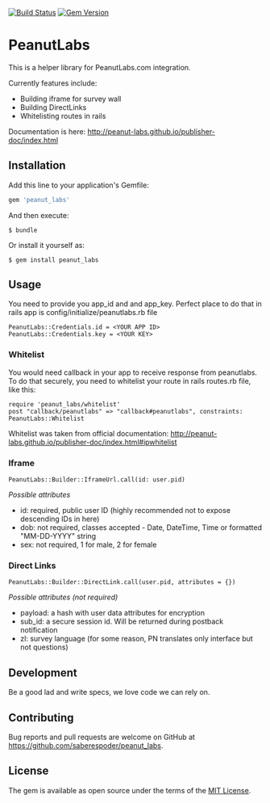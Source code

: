 
[![Build Status](https://travis-ci.org/saberespoder/peanut_labs.svg?branch=master)](https://travis-ci.org/saberespoder/peanut_labs)
[![Gem Version](https://badge.fury.io/rb/peanut_labs.svg)](https://badge.fury.io/rb/peanut_labs)

# PeanutLabs
This is a helper library for PeanutLabs.com integration.

Currently features include:
- Building iframe for survey wall
- Building DirectLinks
- Whitelisting routes in rails

Documentation is here: http://peanut-labs.github.io/publisher-doc/index.html

## Installation

Add this line to your application's Gemfile:

```ruby
gem 'peanut_labs'
```

And then execute:

    $ bundle

Or install it yourself as:

    $ gem install peanut_labs

## Usage
You need to provide you app_id and and app_key.
Perfect place to do that in rails app is config/initialize/peanutlabs.rb file

```
PeanutLabs::Credentials.id = <YOUR APP ID>
PeanutLabs::Credentials.key = <YOUR KEY>
```

### Whitelist

You would need callback in your app to receive response from peanutlabs.
To do that securely, you need to whitelist your route in rails routes.rb file, like this:

```
require 'peanut_labs/whitelist'
post "callback/peanutlabs" => "callback#peanutlabs", constraints: PeanutLabs::Whitelist
```

Whitelist was taken from official documentation:
http://peanut-labs.github.io/publisher-doc/index.html#ipwhitelist

### Iframe

```
PeanutLabs::Builder::IframeUrl.call(id: user.pid)
```

*Possible attributes*
- id: required, public user ID (highly recommended not to expose descending IDs in here)
- dob: not required, classes accepted - Date, DateTime, Time or formatted "MM-DD-YYYY" string
- sex: not required, 1 for male, 2 for female

### Direct Links

```
PeanutLabs::Builder::DirectLink.call(user.pid, attributes = {})
```

*Possible attributes (not required)*

- payload: a hash with user data attributes for encryption
- sub_id: a secure session id. Will be returned during postback notification
- zl: survey language (for some reason, PN translates only interface but not questions)


## Development

Be a good lad and write specs, we love code we can rely on.

## Contributing

Bug reports and pull requests are welcome on GitHub at https://github.com/saberespoder/peanut_labs.


## License

The gem is available as open source under the terms of the [MIT License](http://opensource.org/licenses/MIT).
